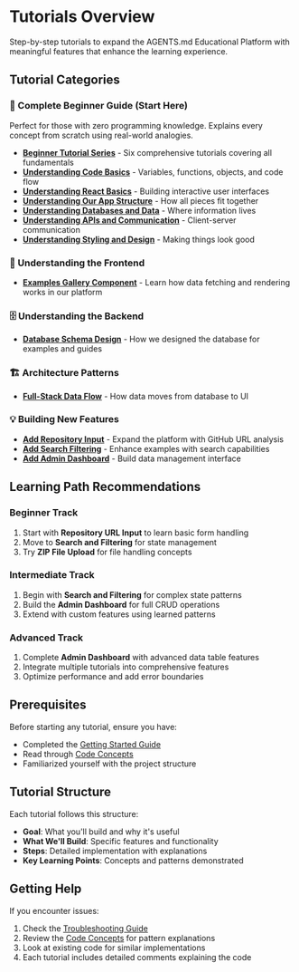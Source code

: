 # Tutorials Overview

Step-by-step tutorials to expand the AGENTS.md Educational Platform with meaningful features that enhance the learning experience.

## Tutorial Categories

### 🚀 Complete Beginner Guide (Start Here)
Perfect for those with zero programming knowledge. Explains every concept from scratch using real-world analogies.

- **[Beginner Tutorial Series](beginner/README.md)** - Six comprehensive tutorials covering all fundamentals
- **[Understanding Code Basics](beginner/01-understanding-code-basics.md)** - Variables, functions, objects, and code flow
- **[Understanding React Basics](beginner/02-understanding-react-basics.md)** - Building interactive user interfaces
- **[Understanding Our App Structure](beginner/03-understanding-our-app-structure.md)** - How all pieces fit together
- **[Understanding Databases and Data](beginner/04-understanding-databases-and-data.md)** - Where information lives
- **[Understanding APIs and Communication](beginner/05-understanding-apis-and-communication.md)** - Client-server communication
- **[Understanding Styling and Design](beginner/06-understanding-styling-and-design.md)** - Making things look good

### 🎯 Understanding the Frontend
- **[Examples Gallery Component](./frontend/understanding-examples-gallery.md)** - Learn how data fetching and rendering works in our platform

### 🗄️ Understanding the Backend
- **[Database Schema Design](./backend/understanding-database-schema.md)** - How we designed the database for examples and guides

### 🏗️ Architecture Patterns
- **[Full-Stack Data Flow](./architecture/understanding-data-flow.md)** - How data moves from database to UI

### 💡 Building New Features
- **[Add Repository Input](./frontend/01-repository-input.md)** - Expand the platform with GitHub URL analysis
- **[Add Search Filtering](./frontend/02-search-filtering.md)** - Enhance examples with search capabilities
- **[Add Admin Dashboard](./data-management/04-admin-dashboard.md)** - Build data management interface

## Learning Path Recommendations

### Beginner Track
1. Start with **Repository URL Input** to learn basic form handling
2. Move to **Search and Filtering** for state management
3. Try **ZIP File Upload** for file handling concepts

### Intermediate Track
1. Begin with **Search and Filtering** for complex state patterns
2. Build the **Admin Dashboard** for full CRUD operations
3. Extend with custom features using learned patterns

### Advanced Track
1. Complete **Admin Dashboard** with advanced data table features
2. Integrate multiple tutorials into comprehensive features
3. Optimize performance and add error boundaries

## Prerequisites

Before starting any tutorial, ensure you have:
- Completed the [Getting Started Guide](../GETTING_STARTED.md)
- Read through [Code Concepts](../CODE_CONCEPTS.md)
- Familiarized yourself with the project structure

## Tutorial Structure

Each tutorial follows this structure:
- **Goal**: What you'll build and why it's useful
- **What We'll Build**: Specific features and functionality
- **Steps**: Detailed implementation with explanations
- **Key Learning Points**: Concepts and patterns demonstrated

## Getting Help

If you encounter issues:
1. Check the [Troubleshooting Guide](../TROUBLESHOOTING.md)
2. Review the [Code Concepts](../CODE_CONCEPTS.md) for pattern explanations
3. Look at existing code for similar implementations
4. Each tutorial includes detailed comments explaining the code
